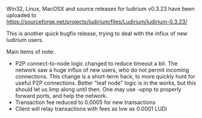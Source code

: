 Win32, Linux, MacOSX and source releases for ludirium v0.3.23 have been uploaded to
https://sourceforge.net/projects/ludirium/files/Ludirium/ludirium-0.3.23/

This is another quick bugfix release, trying to deal with the influx of new ludirium users.

Main items of note:

* P2P connect-to-node logic changed to reduce timeout a bit.  The network saw a huge influx of new users, who do not permit incoming connections.  This change is a short-term hack, to more quickly hunt for useful P2P connections.  Better "leaf node" logic is in the works, but this should let us limp along until then.  One may use -upnp to properly forward ports, and help the network.
* Transaction fee reduced to 0.0005 for new transactions
* Client will relay transactions with fees as low as 0.0001 LUDi
